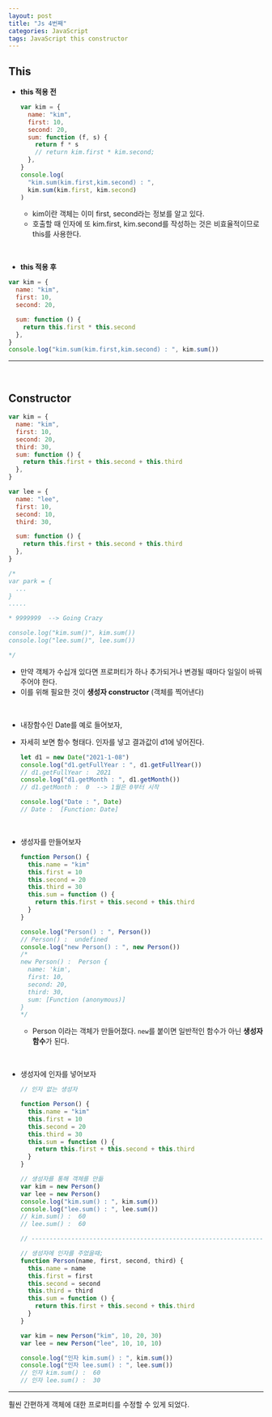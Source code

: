 ```yaml
---
layout: post
title: "Js 4번째"
categories: JavaScript
tags: JavaScript this constructor
---
```


## This

- **this 적용 전**

  ```javascript
  var kim = {
    name: "kim",
    first: 10,
    second: 20,
    sum: function (f, s) {
      return f * s
      // return kim.first * kim.second;
    },
  }
  console.log(
    "kim.sum(kim.first,kim.second) : ",
    kim.sum(kim.first, kim.second)
  )
  ```

  - kim이란 객체는 이미 first, second라는 정보를 알고 있다.
  - 호출할 때 인자에 또 kim.first, kim.second를 작성하는 것은 비효율적이므로 this를 사용한다.

<br/>

- **this 적용 후**

```javascript
var kim = {
  name: "kim",
  first: 10,
  second: 20,

  sum: function () {
    return this.first * this.second
  },
}
console.log("kim.sum(kim.first,kim.second) : ", kim.sum())
```

---

<br/>

## Constructor

```javascript
var kim = {
  name: "kim",
  first: 10,
  second: 20,
  third: 30,
  sum: function () {
    return this.first + this.second + this.third
  },
}

var lee = {
  name: "lee",
  first: 10,
  second: 10,
  third: 30,

  sum: function () {
    return this.first + this.second + this.third
  },
}

/*
var park = { 
  ...
}
.....

* 9999999  --> Going Crazy

console.log("kim.sum()", kim.sum())
console.log("lee.sum()", lee.sum())

*/
```

- 만약 객체가 수십개 있다면 프로퍼티가 하나 추가되거나 변경될 때마다 일일이 바꿔주어야 한다.
- 이를 위해 필요한 것이 **생성자 constructor** (객체를 찍어낸다)

<br/>

- 내장함수인 Date를 예로 들어보자,

- 자세히 보면 함수 형태다. 인자를 넣고 결과값이 d1에 넣어진다.

  ```javascript
  let d1 = new Date("2021-1-08")
  console.log("d1.getFullYear : ", d1.getFullYear())
  // d1.getFullYear :  2021
  console.log("d1.getMonth : ", d1.getMonth())
  // d1.getMonth :  0  --> 1월은 0부터 시작

  console.log("Date : ", Date)
  // Date :  [Function: Date]
  ```

<br/>

- 생성자를 만들어보자

  ```javascript
  function Person() {
    this.name = "kim"
    this.first = 10
    this.second = 20
    this.third = 30
    this.sum = function () {
      return this.first + this.second + this.third
    }
  }

  console.log("Person() : ", Person())
  // Person() :  undefined
  console.log("new Person() : ", new Person())
  /*
  new Person() :  Person {
    name: 'kim',
    first: 10,
    second: 20,
    third: 30,
    sum: [Function (anonymous)]
  }
  */
  ```

  - Person 이라는 객체가 만들어졌다.
    `new`를 붙이면 일반적인 함수가 아닌 **생성자 함수**가 된다.

<br/>

- 생성자에 인자를 넣어보자

  ```javascript
  // 인자 없는 생성자

  function Person() {
    this.name = "kim"
    this.first = 10
    this.second = 20
    this.third = 30
    this.sum = function () {
      return this.first + this.second + this.third
    }
  }

  // 생성자를 통해 객체를 만듦
  var kim = new Person()
  var lee = new Person()
  console.log("kim.sum() : ", kim.sum())
  console.log("lee.sum() : ", lee.sum())
  // kim.sum() :  60
  // lee.sum() :  60

  // ------------------------------------------------------------------------------

  // 생성자에 인자를 주었을때;
  function Person(name, first, second, third) {
    this.name = name
    this.first = first
    this.second = second
    this.third = third
    this.sum = function () {
      return this.first + this.second + this.third
    }
  }

  var kim = new Person("kim", 10, 20, 30)
  var lee = new Person("lee", 10, 10, 10)

  console.log("인자 kim.sum() : ", kim.sum())
  console.log("인자 lee.sum() : ", lee.sum())
  // 인자 kim.sum() :  60
  // 인자 lee.sum() :  30
  ```

---

훨씬 간편하게 객체에 대한 프로퍼티를 수정할 수 있게 되었다.
